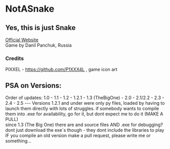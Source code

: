 # NotASnake                                    
## Yes, this is just Snake
[Official Website](https://notasnake.tilda.ws)   
Game by Danil Panchuk, Russia

### Credits
PIXXEL - https://github.com/P1XXX4L , game icon art

##  PSA on Versions:
Order of updates:
1.0 - 1.1 - 1.2 - 1.2.1 - 1.3 (TheBigOne) - 2.0 - 2.1/2.2 - 2.3 - 2.4 - 2.5 ---
Versions 1.2.1 and under were only py files, loaded by having to launch them directly with lots of struggles. if somebody wants to compile them into .exe for availability, go for it, but dont expect me to do it (MAKE A PULL)    
since 1.3 (The Big One) there are and source files AND .exe for debugging? dont just download the exe`s though - they dont include the libraries to play  
IF you compile an old version make a pull request, please write me or something...
